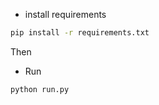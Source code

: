 * install requirements

```bash
pip install -r requirements.txt
```
Then 
* Run
```bash
python run.py
```